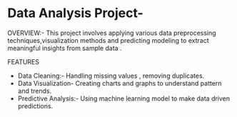 # Data Analysis Project-
 OVERVIEW:- 
 This project involves applying various data preprocessing techniques,visualization methods and predicting modeling to extract meaningful insights from sample data .

 FEATURES
 - Data Cleaning:- Handling missing values , removing duplicates.
 - Data Visualization- Creating charts and graphs to understand pattern and trends.
 - Predictive Analysis:- Using machine learning model to make data driven predictions.
